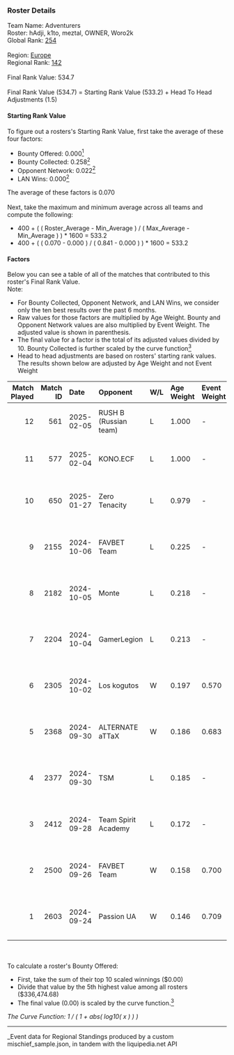 ### Roster Details<br />
Team Name: Adventurers<br />
Roster: hAdji, k1to, meztal, OWNER, Woro2k<br />
Global Rank: [254](../../standings_global_2025_03_01.md)<br />
<br />
Region: [Europe]( ../../standings_europe_2025_03_01.md)<br />
Regional Rank: [142]( ../../standings_europe_2025_03_01.md)<br />
<br />
Final Rank Value:  534.7<br />
<br />
Final Rank Value (534.7) = Starting Rank Value (533.2) + Head To Head Adjustments (1.5)<br />

#### Starting Rank Value<br />
To figure out a rosters's Starting Rank Value, first take the average of these four factors:<br />
- Bounty Offered: 0.000[<sup>1</sup>](#table2)
- Bounty Collected: 0.258[<sup>2</sup>](#table1)
- Opponent Network: 0.022[<sup>2</sup>](#table1)
- LAN Wins: 0.000[<sup>2</sup>](#table1)

The average of these factors is 0.070<br />
<br />
Next, take the maximum and minimum average across all teams and compute the following:<br />
- 400 + ( ( Roster_Average - Min_Average ) / ( Max_Average - Min_Average ) ) * 1600 = 533.2
- 400 + ( ( 0.070 - 0.000 ) / ( 0.841 - 0.000 ) ) * 1600 = 533.2


#### Factors<br />
Below you can see a table of all of the matches that contributed to this roster's Final Rank Value.<br />
Note:<br />

- For Bounty Collected, Opponent Network, and LAN Wins, we consider only the ten best results over the past 6 months.
- Raw values for those factors are multiplied by Age Weight. Bounty and Opponent Network values are also multiplied by Event Weight. The adjusted value is shown in parenthesis.
- The final value for a factor is the total of its adjusted values divided by 10. Bounty Collected is further scaled by the curve function[<sup>3</sup>](#curveFunction)
- Head to head adjustments are based on rosters' starting rank values. The results shown below are adjusted by Age Weight and not Event Weight
<span id="table1"></span><br />


| Match Played | Match ID | Date       | Opponent              | W/L | Age Weight | Event Weight | Bounty Collected | Opponent Network | LAN Wins  | H2H Adj. | Roster                                    |
| -: | -: | :- | :- | :- | :- | :- | :- | :- | :- | -: | :- |
|           12 |      561 | 2025-02-05 | RUSH B (Russian team) | L   | 1.000      | -            | -                | -                | -         |    -2.80 | hAdji, k1to, meztal, OWNER, Woro2k        |
|           11 |      577 | 2025-02-04 | KONO.ECF              | L   | 1.000      | -            | -                | -                | -         |    -7.88 | hAdji, k1to, meztal, OWNER, Woro2k        |
|           10 |      650 | 2025-01-27 | Zero Tenacity         | L   | 0.979      | -            | -                | -                | -         |    -4.04 | adamS, hAdji, juanflatroo, meztal, Woro2k |
|            9 |     2155 | 2024-10-06 | FAVBET Team           | L   | 0.225      | -            | -                | -                | -         |    -0.77 | AMSALEM, hAdji, Kvem, meztal, Woro2k      |
|            8 |     2182 | 2024-10-05 | Monte                 | L   | 0.218      | -            | -                | -                | -         |    -1.06 | AMSALEM, hAdji, Kvem, meztal, Woro2k      |
|            7 |     2204 | 2024-10-04 | GamerLegion           | L   | 0.213      | -            | -                | -                | -         |    -0.02 | AMSALEM, hAdji, Kvem, meztal, Woro2k      |
|            6 |     2305 | 2024-10-02 | Los kogutos           | W   | 0.197      | 0.570        | 0.027 (0.003)    | 0.387 (0.043)    | 0 (0.000) |     5.60 | AMSALEM, hAdji, Kvem, meztal, Woro2k      |
|            5 |     2368 | 2024-09-30 | ALTERNATE aTTaX       | W   | 0.186      | 0.683        | 0.020 (0.003)    | 0.351 (0.045)    | 0 (0.000) |     5.11 | AMSALEM, hAdji, Kvem, meztal, Woro2k      |
|            4 |     2377 | 2024-09-30 | TSM                   | L   | 0.185      | -            | -                | -                | -         |    -1.33 | AMSALEM, hAdji, Kvem, meztal, Woro2k      |
|            3 |     2412 | 2024-09-28 | Team Spirit Academy   | L   | 0.172      | -            | -                | -                | -         |    -0.32 | AMSALEM, hAdji, Kvem, meztal, Woro2k      |
|            2 |     2500 | 2024-09-26 | FAVBET Team           | W   | 0.158      | 0.700        | 0.029 (0.003)    | 0.608 (0.067)    | 0 (0.000) |     4.51 | AMSALEM, hAdji, Kvem, meztal, Woro2k      |
|            1 |     2603 | 2024-09-24 | Passion UA            | W   | 0.146      | 0.709        | 0.044 (0.005)    | 0.588 (0.061)    | 0 (0.000) |     4.48 | AMSALEM, hAdji, Kvem, meztal, Woro2k      |

<br />
<span id="table2"></span><br />
To calculate a roster's Bounty Offered:<br />

- First, take the sum of their top 10 scaled winnings ($0.00)
- Divide that value by the 5th highest value among all rosters ($336,474.68)
- The final value (0.00) is scaled by the curve function.[<sup>3</sup>](#curveFunction)

<span id="curveFunction"></span>_The Curve Function: 1 / ( 1 + abs( log10( x ) ) )_<br />

---
_Event data for Regional Standings produced by a custom mischief_sample.json, in tandem with the liquipedia.net API<br />
